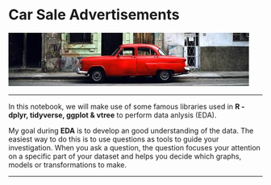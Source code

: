 # Car Sale Advertisements

![](https://raw.githubusercontent.com/Karkerayashish/R_programming/master/Car_Sales_Advertisement/Car_Sale_Image.jpg)

------------

In this notebook, we will make use of some famous libraries used in **R - dplyr, tidyverse, ggplot & vtree** to perform data anlysis (EDA).

My goal during **EDA** is to develop an good understanding of the data. The easiest way to do this is to use questions as tools to guide your investigation. When you ask a question, the question focuses your attention on a specific part of your dataset and helps you decide which graphs, models or transformations to make.

------------
